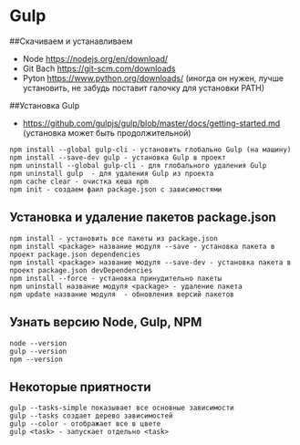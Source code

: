 # Gulp
##Скачиваем и устанавливаем
* Node https://nodejs.org/en/download/
* Git Bach https://git-scm.com/downloads
* Pyton https://www.python.org/downloads/ (иногда он нужен, лучше установить, не забудь поставит галочку для установки PATH)

##Установка Gulp
* https://github.com/gulpjs/gulp/blob/master/docs/getting-started.md (установка может быть продолжительной)
```ch
npm install --global gulp-cli - установить глобально Gulp (на машину)
npm install --save-dev gulp - установка Gulp в проект
npm uninstall --global gulp-cli	- для глобального удаления Gulp
npm uninstall gulp	- для удаления Gulp из проекта
npm cache clear	- очистка кеша npm
npm init - создаем фаил package.json с зависимостями
```
## Установка и удаление пакетов package.json
```ch
npm install	- установить все пакеты из package.json
npm install <package> название модуля --save - установка пакета в проект package.json dependencies
npm install <package> название модуля --save-dev - установка пакета в проект package.json devDependencies
npm install --force - установка принудительно пакеты
npm uninstall название модуля <package> - удаление пакета
npm update название модуля	- обновления версий пакетов
```
## Узнать версию Node, Gulp, NPM
```ch
node --version
gulp --version
npm --version
```
## Некоторые приятности
```ch
gulp --tasks-simple показывает все основные зависимости
gulp --tasks создает дерево зависимостей
gulp --color - отображает все в цвете
gulp <task> - запускает отдельно <task>
```
